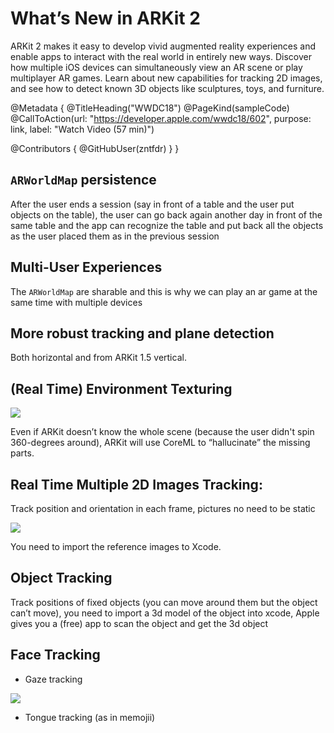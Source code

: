 # What’s New in ARKit 2

ARKit 2 makes it easy to develop vivid augmented reality experiences and enable apps to interact with the real world in entirely new ways. Discover how multiple iOS devices can simultaneously view an AR scene or play multiplayer AR games. Learn about new capabilities for tracking 2D images, and see how to detect known 3D objects like sculptures, toys, and furniture.

@Metadata {
   @TitleHeading("WWDC18")
   @PageKind(sampleCode)
   @CallToAction(url: "https://developer.apple.com/wwdc18/602", purpose: link, label: "Watch Video (57 min)")

   @Contributors {
      @GitHubUser(zntfdr)
   }
}



## `ARWorldMap` persistence

After the user ends a session (say in front of a table and the user put objects on the table), the user can go back again another day in front of the same table and the app can recognize the table and put back all the objects as the user placed them as in the previous session

## Multi-User Experiences

The `ARWorldMap` are sharable and this is why we can play an ar game at the same time with multiple devices

## More robust tracking and plane detection

Both horizontal and from ARKit 1.5 vertical.

## (Real Time) Environment Texturing

![][benchImage]

Even if ARKit doesn’t know the whole scene (because the user didn't spin 360-degrees around), ARKit will use CoreML to “hallucinate” the missing parts.

## Real Time Multiple 2D Images Tracking:

Track position and orientation in each frame, pictures no need to be static

![][tableImage]

You need to import the reference images to Xcode.

## Object Tracking

Track positions of fixed objects (you can move around them but the object can’t move), you need to import a 3d model of the object into xcode, Apple gives you a (free) app to scan the object and get the 3d object

## Face Tracking

- Gaze tracking

![][eyeImage]

- Tongue tracking (as in memojii)

[tableImage]: WWDC18-602-table
[benchImage]: WWDC18-602-bench
[eyeImage]: WWDC18-602-eye